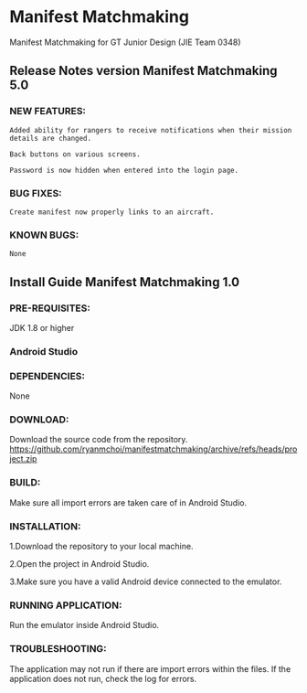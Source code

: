 # Manifest Matchmaking
Manifest Matchmaking for GT Junior Design (JIE Team 0348)

## Release Notes version Manifest Matchmaking 5.0 

### NEW FEATURES: 

	Added ability for rangers to receive notifications when their mission details are changed. 

	Back buttons on various screens. 

	Password is now hidden when entered into the login page. 

### BUG FIXES: 

	Create manifest now properly links to an aircraft. 

### KNOWN BUGS: 

	None 

 

 

 

## Install Guide Manifest Matchmaking 1.0 

### PRE-REQUISITES:  

JDK 1.8 or higher 

### Android Studio 

### DEPENDENCIES: 

None 

### DOWNLOAD:

Download the source code from the repository. 
[https://github.com/ryanmchoi/manifestmatchmaking/archive/refs/heads/project.zip ](url)

### BUILD: 

Make sure all import errors are taken care of in Android Studio. 

### INSTALLATION:

1.Download the repository to your local machine. 

2.Open the project in Android Studio. 

3.Make sure you have a valid Android device connected to the emulator. 

### RUNNING APPLICATION: 

Run the emulator inside Android Studio. 

### TROUBLESHOOTING: 

The application may not run if there are import errors within the files. If the application does not run, check the log for errors. 

 
